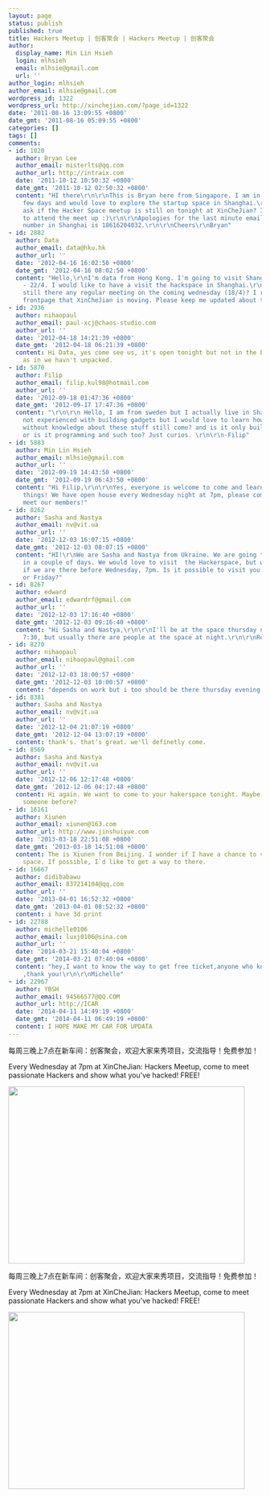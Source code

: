 ```yaml
---
layout: page
status: publish
published: true
title: Hackers Meetup | 创客聚会 | Hackers Meetup | 创客聚会
author:
  display_name: Min Lin Hsieh
  login: mlhsieh
  email: mlhsie@gmail.com
  url: ''
author_login: mlhsieh
author_email: mlhsie@gmail.com
wordpress_id: 1322
wordpress_url: http://xinchejian.com/?page_id=1322
date: '2011-08-16 13:09:55 +0800'
date_gmt: '2011-08-16 05:09:55 +0800'
categories: []
tags: []
comments:
- id: 1020
  author: Bryan Lee
  author_email: misterlts@qq.com
  author_url: http://intraix.com
  date: '2011-10-12 10:50:32 +0800'
  date_gmt: '2011-10-12 02:50:32 +0800'
  content: "HI there\r\n\r\nThis is Bryan here from Singapore. I am in Shanghai this
    few days and would love to explore the startup space in Shanghai.\r\n\r\nMay I
    ask if the Hacker Space meetup is still on tonight at XinCheJian? I would like
    to attend the meet up :)\r\n\r\nApologies for the last minute email. My contact
    number in Shanghai is 18616204032.\r\n\r\nCheers\r\nBryan"
- id: 2882
  author: Data
  author_email: data@hku.hk
  author_url: ''
  date: '2012-04-16 16:02:50 +0800'
  date_gmt: '2012-04-16 08:02:50 +0800'
  content: "Hello,\r\nI'm data from Hong Kong. I'm going to visit Shanghai from 18/4
    - 22/4. I would like to have a visit the hackspace in Shanghai.\r\n\r\nIs
    still there any regular meeting on the coming wednesday (18/4)? I read the
    frontpage that XinCheJian is moving. Please keep me updated about this.\r\n\r\nThanks,\r\ndata"
- id: 2936
  author: nihaopaul
  author_email: paul-xcj@chaos-studio.com
  author_url: ''
  date: '2012-04-18 14:21:39 +0800'
  date_gmt: '2012-04-18 06:21:39 +0800'
  content: Hi Data, yes come see us, it's open tonight but not in the best of shapes..
    as in we havn't unpacked.
- id: 5870
  author: Filip
  author_email: filip.kul98@hotmail.com
  author_url: ''
  date: '2012-09-18 01:47:36 +0800'
  date_gmt: '2012-09-17 17:47:36 +0800'
  content: "\r\n\r\n Hello, I am from sweden but I actually live in Shanghai, I am
    not experienced with building gadgets but I would love to learn how. Can people
    without knowledge about these stuff still come? and is it only building robots
    or is it programming and such too? Just curios. \r\n\r\n-Filip"
- id: 5883
  author: Min Lin Hsieh
  author_email: mlhsie@gmail.com
  author_url: ''
  date: '2012-09-19 14:43:50 +0800'
  date_gmt: '2012-09-19 06:43:50 +0800'
  content: "Hi Filip,\r\n\r\nYes, everyone is welcome to come and learn how to make
    things! We have open house every Wednesday night at 7pm, please come visit and
    meet our members!"
- id: 8262
  author: Sasha and Nastya
  author_email: nv@vit.ua
  author_url: ''
  date: '2012-12-03 16:07:15 +0800'
  date_gmt: '2012-12-03 08:07:15 +0800'
  content: "HI!\r\nWe are Sasha and Nastya from Ukraine. We are going to Shanghai
    in a couple of days. We would love to visit  the Hackerspace, but we are not sure
    if we are there before Wednesday, 7pm. Is it possible to visit you on Thurthday
    or Friday?"
- id: 8267
  author: edward
  author_email: edwardrf@gmail.com
  author_url: ''
  date: '2012-12-03 17:16:40 +0800'
  date_gmt: '2012-12-03 09:16:40 +0800'
  content: "Hi Sasha and Nastya,\r\n\r\nI'll be at the space thursday night after
    7:30, but usually there are people at the space at night.\r\n\r\nRegards\r\nEdward"
- id: 8270
  author: nihaopaul
  author_email: nihaopaul@gmail.com
  author_url: ''
  date: '2012-12-03 18:00:57 +0800'
  date_gmt: '2012-12-03 10:00:57 +0800'
  content: "depends on work but i too should be there thursday evening.\r\n\r\npaul"
- id: 8381
  author: Sasha and Nastya
  author_email: nv@vit.ua
  author_url: ''
  date: '2012-12-04 21:07:19 +0800'
  date_gmt: '2012-12-04 13:07:19 +0800'
  content: thank's. that's great. we'll definetly come.
- id: 8569
  author: Sasha and Nastya
  author_email: nv@vit.ua
  author_url: ''
  date: '2012-12-06 12:17:48 +0800'
  date_gmt: '2012-12-06 04:17:48 +0800'
  content: Hi again. We want to come to your hakerspace tonight. Maybe we should contact
    someone before?
- id: 16161
  author: Xiunen
  author_email: xiunen@163.com
  author_url: http://www.jinshuiyue.com
  date: '2013-03-18 22:51:08 +0800'
  date_gmt: '2013-03-18 14:51:08 +0800'
  content: The is Xiunen from Beijing. I wonder if I have a chance to visit your working
    space. If possible, I`d like to get a way to there.
- id: 16667
  author: didibabawu
  author_email: 837214104@qq.com
  author_url: ''
  date: '2013-04-01 16:52:32 +0800'
  date_gmt: '2013-04-01 08:52:32 +0800'
  content: i have 3d print
- id: 22788
  author: michelle0106
  author_email: luxj0106@sina.com
  author_url: ''
  date: '2014-03-21 15:40:04 +0800'
  date_gmt: '2014-03-21 07:40:04 +0800'
  content: "hey,I want to know the way to get free ticket,anyone who knows ,tell me
    ,thank you!\r\n\r\nMichelle"
- id: 22967
  author: YBSH
  author_email: 94566577@QQ.COM
  author_url: http://ICAR
  date: '2014-04-11 14:49:19 +0800'
  date_gmt: '2014-04-11 06:49:19 +0800'
  content: I HOPE MAKE MY CAR FOR UPDATA
---
```

<p><!--:en--></p>
<p>每周三晚上7点在新车间：创客聚会，欢迎大家来秀项目，交流指导！免费参加！</p></p>
<p>Every Wednesday at 7pm at XinCheJian: Hackers Meetup, come to meet passionate Hackers and show what you've hacked! FREE!</p></p>
<p><img width="470" height="352" src="http://xinchejian.com/wp-content/uploads/2011/06/Show.jpg"></p></p>
<p><!--::--></p>
<p><!--:zh--></p>
<p>每周三晚上7点在新车间：创客聚会，欢迎大家来秀项目，交流指导！免费参加！</p></p>
<p>Every Wednesday at 7pm at XinCheJian: Hackers Meetup, come to meet passionate Hackers and show what you've hacked! FREE!</p></p>
<p><img width="470" height="352" src="http://xinchejian.com/wp-content/uploads/2011/06/Show.jpg"></p></p>
<p><!--::--></p>
